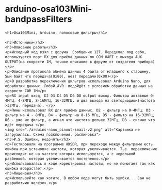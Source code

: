 # arduino-osa103Mini-bandpassFilters
    <h1>Osa103Mini, Arduino, полосовые фильтры</h1>
    
    <h3>Источники</h3>
    <h3>Описание работы</h3>
    <p>Исходный код взял с форума. Сообщение 127. Переделал под себя, используется порт RX для приёма данных по СОМ UART с выхода AUX OUTPUT(на скорости 1М, точное описание в форуме от создателя прибора)</p>
    <p>Описание протокола обмена данных 4 байта от младшего к старшему, 5ый байт что передача(0х80), нетт передачи(0х00)</p>
    <p>В разработке переключения фильтров использовал Arduino Nano, для обработки данных. Любой AVR  подойдёт с условием обработки данных на скорости СОМ 1М</p>
    <p>RX input вход, D2 D3 D4 D5 D6 D8 output выход. Фильтры актавные 0-4МГЦ, 4-8МГЦ, 8-16МГЦ, 16-32МГЦ. и два выхода на светодиодики(частота >32МГц, передача). </p>
    <p>Пины использовал RX для приёма данных, D2 - фильтр на 0-4МГц, D3 - фильтр на 4 - 8МГц, D4 - фильтр на 8-16 МГц, D5 - фильтр на 16-32МГц, D6 - уже не фильтр, а игнал что частота дольше 32МГц, D8 - сигнал что идёт передача </p>
    <img src="./arduino-nano_pinout-smail-v2.png" alt="Картинка не загрузилась. Схема подключения, распиновка">
    <h3>P.S. Ошибки, недочёты</h3>
    <p>Тестировали на программе HDSDR, при переходе между фильтрами есть ошибка при установке частоты, которая увеличивается. Т.е. переключение происходит не на частоте которая используется, а с недольшой разбежкой. которая увеличивается постепенно.</p>
    <p>Использовалась в коде коректировка частоты, но не помогает так как ошибка возрастает.</p>
    <h3>Лицензия</h3>
    <p>Используйте как хотите. В любом коде могут быть ошибки... Сам не разработчик железок.</p>